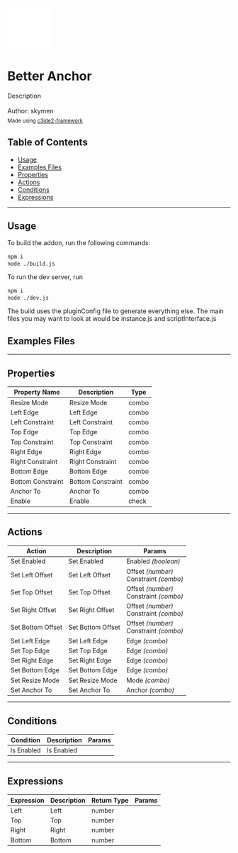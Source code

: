 <img src="./src/icon.svg" width="100" /><br>
# Better Anchor <br>
Description <br>
<br>
Author: skymen <br>
<sub>Made using [c3ide2-framework](https://github.com/ConstructFund/c3ide2-framework) </sub><br>

## Table of Contents
- [Usage](#usage)
- [Examples Files](#examples-files)
- [Properties](#properties)
- [Actions](#actions)
- [Conditions](#conditions)
- [Expressions](#expressions)
---
## Usage
To build the addon, run the following commands:

```
npm i
node ./build.js
```

To run the dev server, run

```
npm i
node ./dev.js
```

The build uses the pluginConfig file to generate everything else.
The main files you may want to look at would be instance.js and scriptInterface.js

## Examples Files

---
## Properties
| Property Name | Description | Type |
| --- | --- | --- |
| Resize Mode | Resize Mode | combo |
| Left Edge | Left Edge | combo |
| Left Constraint | Left Constraint | combo |
| Top Edge | Top Edge | combo |
| Top Constraint | Top Constraint | combo |
| Right Edge | Right Edge | combo |
| Right Constraint | Right Constraint | combo |
| Bottom Edge | Bottom Edge | combo |
| Bottom Constraint | Bottom Constraint | combo |
| Anchor To | Anchor To | combo |
| Enable | Enable | check |


---
## Actions
| Action | Description | Params
| --- | --- | --- |
| Set Enabled | Set Enabled | Enabled             *(boolean)* <br> |
| Set Left Offset | Set Left Offset | Offset             *(number)* <br>Constraint             *(combo)* <br> |
| Set Top Offset | Set Top Offset | Offset             *(number)* <br>Constraint             *(combo)* <br> |
| Set Right Offset | Set Right Offset | Offset             *(number)* <br>Constraint             *(combo)* <br> |
| Set Bottom Offset | Set Bottom Offset | Offset             *(number)* <br>Constraint             *(combo)* <br> |
| Set Left Edge | Set Left Edge | Edge             *(combo)* <br> |
| Set Top Edge | Set Top Edge | Edge             *(combo)* <br> |
| Set Right Edge | Set Right Edge | Edge             *(combo)* <br> |
| Set Bottom Edge | Set Bottom Edge | Edge             *(combo)* <br> |
| Set Resize Mode | Set Resize Mode | Mode             *(combo)* <br> |
| Set Anchor To | Set Anchor To | Anchor             *(combo)* <br> |


---
## Conditions
| Condition | Description | Params
| --- | --- | --- |
| Is Enabled | Is Enabled |  |


---
## Expressions
| Expression | Description | Return Type | Params
| --- | --- | --- | --- |
| Left | Left | number |  | 
| Top | Top | number |  | 
| Right | Right | number |  | 
| Bottom | Bottom | number |  | 
